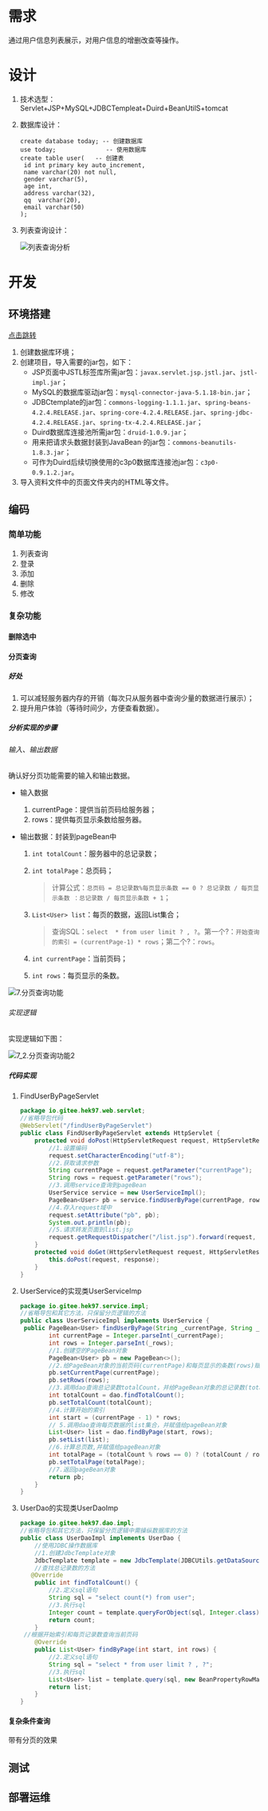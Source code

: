 # 需求

通过用户信息列表展示，对用户信息的增删改查等操作。

# 设计

1. 技术选型：Servlet+JSP+MySQL+JDBCTempleat+Duird+BeanUtilS+tomcat

2. 数据库设计：

   ```mysql
   create database today; -- 创建数据库
   use today; 			   -- 使用数据库
   create table user(   -- 创建表
   	id int primary key auto_increment,
   	name varchar(20) not null,
   	gender varchar(5),
   	age int,
   	address varchar(32),
   	qq	varchar(20),
   	email varchar(50)
   );	
   ```

3. 列表查询设计：

   ![列表查询分析](https://raw.githubusercontent.com/hekun97/picture/main/img/列表查询分析.bmp)

# 开发

## 环境搭建

<a href="#需求">点击跳转</a>

1. 创建数据库环境；
2. 创建项目，导入需要的jar包，如下：
   - JSP页面中JSTL标签库所需jar包：`javax.servlet.jsp.jstl.jar`、`jstl-impl.jar`；
   - MySQL的数据库驱动jar包：`mysql-connector-java-5.1.18-bin.jar`；
   - JDBCtemplate的jar包：`commons-logging-1.1.1.jar`、`spring-beans-4.2.4.RELEASE.jar`、`spring-core-4.2.4.RELEASE.jar`、`spring-jdbc-4.2.4.RELEASE.jar`、`spring-tx-4.2.4.RELEASE.jar`；
   - Duird数据库连接池所需jar包：`druid-1.0.9.jar`；
   - 用来把请求头数据封装到JavaBean·的jar包：`commons-beanutils-1.8.3.jar`；
   - 可作为Duird后续切换使用的c3p0数据库连接池jar包：`c3p0-0.9.1.2.jar`。
3. 导入资料文件中的页面文件夹内的HTML等文件。

## 编码

### 简单功能

1. 列表查询
2. 登录
3. 添加
4. 删除
5. 修改

### 复杂功能 

#### 删除选中



#### 分页查询

##### 好处

1. 可以减轻服务器内存的开销（每次只从服务器中查询少量的数据进行展示）；
2. 提升用户体验（等待时间少，方便查看数据）。

##### 分析实现的步骤

###### 输入、输出数据	

确认好分页功能需要的输入和输出数据。

- 输入数据

  1. currentPage：提供当前页码给服务器；
  2. rows：提供每页显示条数给服务器。

- 输出数据：封装到pageBean中

  1. `int totalCount`：服务器中的总记录数；

  2. `int totalPage`：总页码；

     > 计算公式：`总页码 = 总记录数%每页显示条数 == 0 ? 总记录数 / 每页显示条数 ：总记录数 / 每页显示条数 + 1`；

  3. `List<User> list`：每页的数据，返回List集合；

     > 查询SQL：`select  * from user limit ? , ?`。第一个?：`开始查询的索引 = (currentPage-1) * rows`；第二个?：`rows`。

  4. `int currentPage`：当前页码；

  5. `int rows`：每页显示的条数。

![7.分页查询功能](https://raw.githubusercontent.com/hekun97/picture/main/img/7.%E5%88%86%E9%A1%B5%E6%9F%A5%E8%AF%A2%E5%8A%9F%E8%83%BD.bmp)

###### 实现逻辑

实现逻辑如下图：

![7_2.分页查询功能2](https://raw.githubusercontent.com/hekun97/picture/main/img/7_2.分页查询功能2.bmp)

##### 代码实现

1. FindUserByPageServlet

   ```java
   package io.gitee.hek97.web.servlet;
   //省略导包代码
   @WebServlet("/findUserByPageServlet")
   public class FindUserByPageServlet extends HttpServlet {
       protected void doPost(HttpServletRequest request, HttpServletResponse response) throws ServletException, IOException {
           //1.设置编码
           request.setCharacterEncoding("utf-8");
           //2.获取请求参数
           String currentPage = request.getParameter("currentPage");
           String rows = request.getParameter("rows");
           //3.调用service查询到pageBean
           UserService service = new UserServiceImpl();
           PageBean<User> pb = service.findUserByPage(currentPage, rows);
           //4.存入request域中
           request.setAttribute("pb", pb);
           System.out.println(pb);
           //5.请求转发页面到list.jsp
           request.getRequestDispatcher("/list.jsp").forward(request, response);
       }
       protected void doGet(HttpServletRequest request, HttpServletResponse response) throws ServletException, IOException {
           this.doPost(request, response);
       }
   }
   ```

2. UserService的实现类UserServiceImp

   ```java
   package io.gitee.hek97.service.impl;
   //省略导包和其它方法，只保留分页逻辑的方法
   public class UserServiceImpl implements UserService {
   	public PageBean<User> findUserByPage(String _currentPage, String _rows) {
           int currentPage = Integer.parseInt(_currentPage);
           int rows = Integer.parseInt(_rows);
           //1.创建空的PageBean对象
           PageBean<User> pb = new PageBean<>();
           //2.给PageBean对象的当前页码(currentPage)和每页显示的条数(rows)赋值
           pb.setCurrentPage(currentPage);
           pb.setRows(rows);
           //3.调用dao查询总记录数totalCount，并给PageBean对象的总记录数(totalCount)赋值
           int totalCount = dao.findTotalCount();
           pb.setTotalCount(totalCount);
           //4.计算开始的索引
           int start = (currentPage - 1) * rows;
           // 5.调用dao查询每页数据的list集合，并赋值给pageBean对象
           List<User> list = dao.findByPage(start, rows);
           pb.setList(list);
           //6.计算总页数,并赋值给pageBean对象
           int totalPage = (totalCount % rows == 0) ? (totalCount / rows) : (totalCount / rows + 1);
           pb.setTotalPage(totalPage);
           //7.返回pageBean对象
           return pb;
       }
   }
   ```

3. UserDao的实现类UserDaoImp

   ```java
   package io.gitee.hek97.dao.impl;
   //省略导包和其它方法，只保留分页逻辑中需操纵数据库的方法
   public class UserDaoImpl implements UserDao {
       //使用JDBC操作数据库
       //1.创建JdbcTemplate对象
       JdbcTemplate template = new JdbcTemplate(JDBCUtils.getDataSource());
       //查找总记录数的方法
      @Override
       public int findTotalCount() {
           //2.定义sql语句
           String sql = "select count(*) from user";
           //3.执行sql
           Integer count = template.queryForObject(sql, Integer.class);
           return count;
       }
   	//根据开始索引和每页记录数查询当前页码
       @Override
       public List<User> findByPage(int start, int rows) {
           //2.定义sql语句
           String sql = "select * from user limit ? , ?";
           //3.执行sql
           List<User> list = template.query(sql, new BeanPropertyRowMapper<User>(User.class), start, rows);
           return list;
       }
   }
   ```

   

#### 复杂条件查询

带有分页的效果

## 测试

## 部署运维

